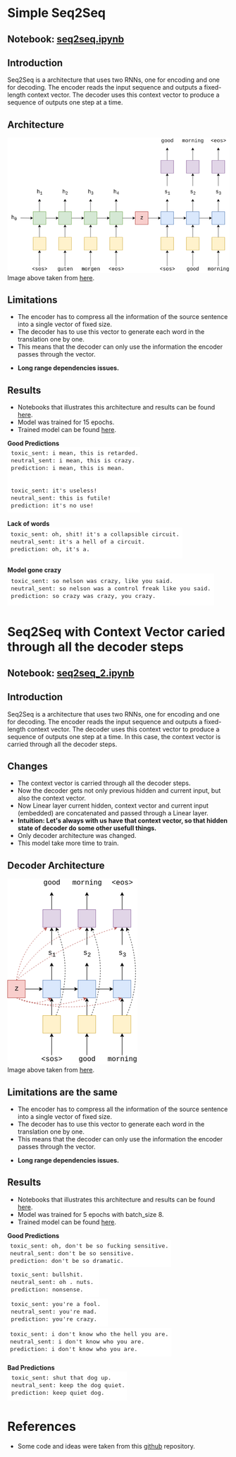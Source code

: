 # Simple Seq2Seq 

## Notebook: [seq2seq.ipynb](../notebooks/seq2seq.ipynb)

## Introduction
Seq2Seq is a architecture that uses two RNNs, one for encoding and one for decoding. The encoder reads the input sequence and outputs a fixed-length context vector. The decoder uses this context vector to produce a sequence of outputs one step at a time.

## Architecture
![Alt text](./figures/seq2seq1.png) <br>
Image above taken from [here](https://raw.githubusercontent.com/bentrevett/pytorch-seq2seq/49df8404d938a6edbf729876405558cc2c2b3013//assets/seq2seq1.png).

## Limitations
- The encoder has to compress all the information of the source sentence into a single vector of fixed size.
- The decoder has to use this vector to generate each word in the translation one by one.
- This means that the decoder can only use the information the encoder passes through the vector.

* **Long range dependencies issues.**

## Results
- Notebooks that illustrates this architecture and results can be found [here](../notebooks/seq2seq.ipynb).
- Model was trained for 15 epochs.
- Trained model can be found [here](../models/seq2seq.pt).

**Good Predictions** <br>
    ![Alt text](./figures/seq2seq1.1.png)

**Lack of words** <br>
    ![Alt text](./figures/seq2seq1.2.png)

**Model gone crazy** <br>
    ![Alt text](./figures/seq2seq1.3.png)

# Seq2Seq with Context Vector caried through all the decoder steps

## Notebook: [seq2seq_2.ipynb](../notebooks/seq2seq_2.ipynb)

## Introduction
Seq2Seq is a architecture that uses two RNNs, one for encoding and one for decoding. The encoder reads the input sequence and outputs a fixed-length context vector. The decoder uses this context vector to produce a sequence of outputs one step at a time. In this case, the context vector is carried through all the decoder steps.

## Changes
- The context vector is carried through all the decoder steps.
- Now the decoder gets not only previous hidden and current input, but also the context vector.
- Now Linear layer current hidden, context vector and current input (embedded) are concatenated and passed through a Linear layer.
- **Intuition: Let's always with us have that context vector, so that hidden state of decoder do some other usefull things.**
- Only decoder architecture was changed.
- This model take more time to train.

## Decoder Architecture
![Alt text](./figures/seq2seq2.png) <br>
Image above taken from [here](https://raw.githubusercontent.com/bentrevett/pytorch-seq2seq/49df8404d938a6edbf729876405558cc2c2b3013//assets/seq2seq6.png).

## Limitations are the same
- The encoder has to compress all the information of the source sentence into a single vector of fixed size.
- The decoder has to use this vector to generate each word in the translation one by one.
- This means that the decoder can only use the information the encoder passes through the vector.

* **Long range dependencies issues.**

## Results
- Notebooks that illustrates this architecture and results can be found [here](../notebooks/seq2seq_2.ipynb).
- Model was trained for 5 epochs with batch_size 8.
- Trained model can be found [here](../models/seq2seq2.pt).

**Good Predictions** <br>
![Alt text](./figures/seq2seq2.1.png) <br>
![Alt text](./figures/seq2seq2.2.png) <br>
![Alt text](./figures/seq2seq2.3.png) <br>
![Alt text](./figures/seq2seq2.4.png) <br>

**Bad Predictions** <br>
![Alt text](./figures/seq2seq2.5.png)


# References
- Some code and ideas were taken from this [github](https://github.com/bentrevett/pytorch-seq2seq) repository.